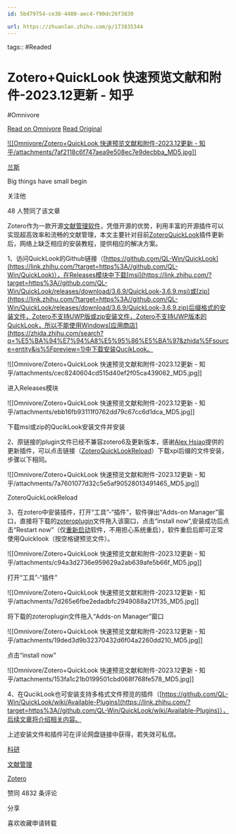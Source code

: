 ```yaml
---
id: 5bd79754-ce38-4480-aec4-f90dc26f3830

url: https://zhuanlan.zhihu.com/p/173835344
---
```



tags::  #Readed 

# Zotero+QuickLook 快速预览文献和附件-2023.12更新 - 知乎
#Omnivore

[Read on Omnivore](https://omnivore.app/me/zotero-quick-look-2023-12-191bb11e4b9)
[Read Original](https://zhuanlan.zhihu.com/p/173835344)

[![[Omnivore/Zotero+QuickLook 快速预览文献和附件-2023.12更新 - 知乎/attachments/7af2118c6f747aea9e508ec7e9decbba_MD5.jpg]]](https://www.zhihu.com/people/fan-xu-hao-37)

[兰斯](https://www.zhihu.com/people/fan-xu-hao-37)

Big things have small begin

​关注他

48 人赞同了该文章

Zotero作为一款开源[文献管理软件](https://zhida.zhihu.com/search?q=%E6%96%87%E7%8C%AE%E7%AE%A1%E7%90%86%E8%BD%AF%E4%BB%B6&zhida%5Fsource=entity&is%5Fpreview=1)，凭借开源的优势，利用丰富的开源插件可以实现超高效率和流畅的文献管理，本文主要针对目前[ZoteroQuickLook](https://link.zhihu.com/?target=https%3A//github.com/mronkko/ZoteroQuickLook)插件更新后，网络上缺乏相应的安装教程，提供相应的解决方案。

1、访问QuickLook的Github链接（[https://github.com/QL-Win/QuickLook](https://link.zhihu.com/?target=https%3A//github.com/QL-Win/QuickLook)），在Releases模块中下载[msi](https://link.zhihu.com/?target=https%3A//github.com/QL-Win/QuickLook/releases/download/3.6.9/QuickLook-3.6.9.msi)或[zip](https://link.zhihu.com/?target=https%3A//github.com/QL-Win/QuickLook/releases/download/3.6.9/QuickLook-3.6.9.zip)后缀格式的安装文件，Zotero不支持UWP版或zip安装文件，Zotero不支持UWP版本的QuickLook，所以不能使用Windows[应用商店](https://zhida.zhihu.com/search?q=%E5%BA%94%E7%94%A8%E5%95%86%E5%BA%97&zhida%5Fsource=entity&is%5Fpreview=1)中下载安装QucikLook。

![[Omnivore/Zotero+QuickLook 快速预览文献和附件-2023.12更新 - 知乎/attachments/cec8240604cd515d40ef2f05ca439062_MD5.jpg]]

进入Releases模块

![[Omnivore/Zotero+QuickLook 快速预览文献和附件-2023.12更新 - 知乎/attachments/ebb16fb93111f0762dd79c67cc6d1dca_MD5.jpg]]

下载msi或zip的QucikLook安装文件并安装

2、原链接的plugin文件已经不兼容zotero6及更新版本，感谢[Alex Hsiao](https://www.zhihu.com/people/neko404)提供的更新插件，可以点击链接（[ZoteroQuickLookReload](https://link.zhihu.com/?target=https%3A//github.com/404neko/ZoteroQuickLookReload/releases)）下载xpi后缀的文件安装，步骤以下相同。

![[Omnivore/Zotero+QuickLook 快速预览文献和附件-2023.12更新 - 知乎/attachments/7a7601077d32c5e5af90528013491465_MD5.jpg]]

ZoteroQuickLookReload

3、在zotero中安装插件，打开“工具”-“插件”，软件弹出“Adds-on Manager”窗口，直接将下载的[zoteroplugin](https://link.zhihu.com/?target=https%3A//github.com/mronkko/ZoteroQuickLook/releases/download/1.4.2/zoteroquicklook.zoteroplugin)文件拖入该窗口，点击“install now”,安装成功后点击“Restart now”（仅[重新启动](https://zhida.zhihu.com/search?q=%E9%87%8D%E6%96%B0%E5%90%AF%E5%8A%A8&zhida%5Fsource=entity&is%5Fpreview=1)软件，不用担心系统重启），软件重启后即可正常使用Quicklook（按空格键预览文件）。

![[Omnivore/Zotero+QuickLook 快速预览文献和附件-2023.12更新 - 知乎/attachments/c94a3d2736e959629a2ab639afe5b66f_MD5.jpg]]

打开“工具”-“插件”

![[Omnivore/Zotero+QuickLook 快速预览文献和附件-2023.12更新 - 知乎/attachments/7d265e6fbe2edadbfc2949088a217f35_MD5.jpg]]

将下载的zoteroplugin文件拖入“Adds-on Manager”窗口

![[Omnivore/Zotero+QuickLook 快速预览文献和附件-2023.12更新 - 知乎/attachments/19ded3d9b32370432d6f04a2260dd210_MD5.jpg]]

点击“install now”

![[Omnivore/Zotero+QuickLook 快速预览文献和附件-2023.12更新 - 知乎/attachments/153fa1c21b0199501cbd068f768fe578_MD5.jpg]]

4、在QucikLook也可安装支持多格式文件预览的插件（[https://github.com/QL-Win/QuickLook/wiki/Available-Plugins](https://link.zhihu.com/?target=https%3A//github.com/QL-Win/QuickLook/wiki/Available-Plugins)），后续文章将介绍相关内容。

上述安装文件和插件可在评论网盘链接中获得，若失效可私信。

[科研](https://www.zhihu.com/topic/19556895)

[文献管理](https://www.zhihu.com/topic/19730581)

[Zotero](https://www.zhihu.com/topic/19791061)

​赞同 48​​32 条评论

​分享

​喜欢​收藏​申请转载

​

